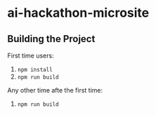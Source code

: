 # ai-hackathon-microsite

## Building the Project
First time users:
1. `npm install`
2. `npm run build`

Any other time afte the first time:
1. `npm run build`

